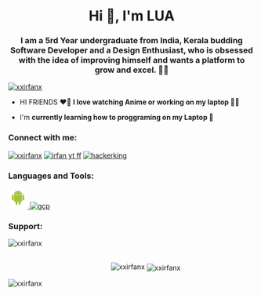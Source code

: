 <h1 align="center">Hi 👋, I'm LUA</h1>
<h3 align="center">I am a 5rd Year undergraduate from India, Kerala budding Software Developer and a Design Enthusiast, who is obsessed with the idea of improving himself and wants a platform to grow and excel. 🙂🎉</h3>

<p align="left"> <a href="https://github.com/ryo-ma/github-profile-trophy"><img src="https://github-profile-trophy.vercel.app/?username=xxirfanx" alt="xxirfanx" /></a> </p>

- HI FRIENDS ❤️🎉 **I love watching Anime or working on my laptop 👨‍💻**

- I'm **currently learning how to proggraming on my Laptop 💪**

<h3 align="left">Connect with me:</h3>
<p align="left">
<a href="https://twitter.com/xxirfanx" target="blank"><img align="center" src="https://cdn.jsdelivr.net/npm/simple-icons@3.0.1/icons/twitter.svg" alt="xxirfanx" height="30" width="40" /></a>
<a href="https://www.youtube.com/c/irfan yt ff" target="blank"><img align="center" src="https://cdn.jsdelivr.net/npm/simple-icons@3.0.1/icons/youtube.svg" alt="irfan yt ff" height="30" width="40" /></a>
<a href="https://www.hackerrank.com/hackerking" target="blank"><img align="center" src="https://cdn.jsdelivr.net/npm/simple-icons@3.0.1/icons/hackerrank.svg" alt="hackerking" height="30" width="40" /></a>
</p>

<h3 align="left">Languages and Tools:</h3>
<p align="left"> <a href="https://developer.android.com" target="_blank"> <img src="https://raw.githubusercontent.com/devicons/devicon/master/icons/android/android-original-wordmark.svg" alt="android" width="40" height="40"/> </a> <a href="https://cloud.google.com" target="_blank"> <img src="https://www.vectorlogo.zone/logos/google_cloud/google_cloud-icon.svg" alt="gcp" width="40" height="40"/> </a> </p>

<h3 align="left">Support:</h3>
<p><a href="https://www.buymeacoffee.com/xxirfanx"> <img align="left" src="https://cdn.buymeacoffee.com/buttons/v2/default-yellow.png" height="50" width="210" alt="xxirfanx" /></a></p><br><br>

<p><img align="left" src="https://github-readme-stats.vercel.app/api/top-langs?username=xxirfanx&show_icons=true&theme=dark&locale=en&layout=compact" alt="xxirfanx" /></p>

<p>&nbsp;<img align="center" src="https://github-readme-stats.vercel.app/api?username=xxirfanx&show_icons=true&theme=dark&locale=en" alt="xxirfanx" /></p>

<p><img align="center" src="https://github-readme-streak-stats.herokuapp.com/?user=xxirfanx&theme=dark" alt="xxirfanx" /></p>
